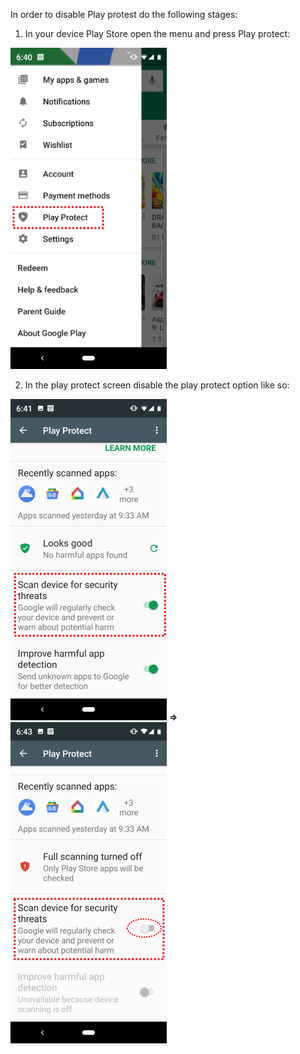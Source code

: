 In order to disable Play protest do the following stages:
1. In your device Play Store open the menu and press Play protect:

![alt](../../img/android/playstore/PlayStore1.png)
      

2. In the play protect screen disable the play protect option like so:

![alt](../../img/android/playstore/PlayStore2.png)   **⇒**  ![alt](../../img/android/playstore/PlayStore3.png)

